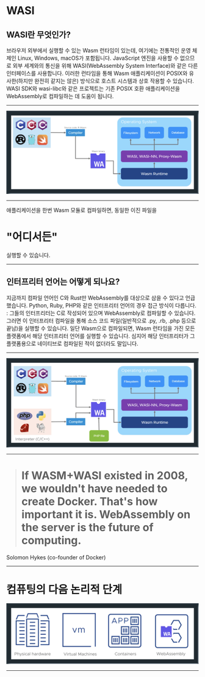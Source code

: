 # WASI
## WASI란 무엇인가?

브라우저 외부에서 실행할 수 있는 Wasm 런타임이 있는데, 여기에는 전통적인 운영 체제인 Linux, Windows, macOS가 포함됩니다. JavaScript 엔진을 사용할 수 없으므로 외부 세계와의 통신을 위해 WASI(WebAssembly System Interface)와 같은 다른 인터페이스를 사용합니다. 이러한 런타임을 통해 Wasm 애플리케이션이 POSIX와 유사한(하지만 완전히 같지는 않은) 방식으로 호스트 시스템과 상호 작용할 수 있습니다. WASI SDK와 wasi-libc와 같은 프로젝트는 기존 POSIX 호환 애플리케이션을 WebAssembly로 컴파일하는 데 도움이 됩니다.

---

![Alt text](images/ch01-02.png)

---

애플리케이션을 한번 Wasm 모듈로 컴파일하면, 동일한 이진 파일을

# "어디서든"

실행할 수 있습니다.

---

## 인터프리터 언어는 어떻게 되나요?

지금까지 컴파일 언어인 C와 Rust만 WebAssembly를 대상으로 삼을 수 있다고 언급했습니다. Python, Ruby, PHP와 같은 인터프리터 언어의 경우 접근 방식이 다릅니다. : 그들의 인터프리터는 C로 작성되어 있으며 WebAssembly로 컴파일할 수 있습니다. 그러면 이 인터프리터 컴파일을 통해 소스 코드 파일(일반적으로 .py, .rb, .php 등으로 끝남)을 실행할 수 있습니다. 일단 Wasm으로 컴파일되면, Wasm 런타임을 가진 모든 플랫폼에서 해당 인터프리터 언어를 실행할 수 있습니다. 심지어 해당 인터프리터가 그 플랫폼용으로 네이티브로 컴파일된 적이 없더라도 말입니다.

---

![Alt text](images/ch01-03.png)

---

> # If WASM+WASI existed in 2008, we wouldn't have needed to create Docker. That's how important it is. WebAssembly on the server is the future of computing.

Solomon Hykes (co-founder of Docker)

---

# 컴퓨팅의 다음 논리적 단계

![Alt text](images/ch01-04.png)

---